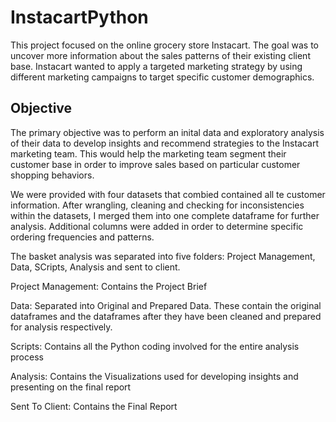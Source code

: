 # InstacartPython
This project focused on the online grocery store Instacart.  The goal was to uncover more information about the sales patterns of their existing client base.  Instacart wanted to apply a targeted marketing strategy by using different marketing campaigns to target specific customer demographics.  
## Objective
The primary objective was to perform an inital data and exploratory analysis of their data to develop insights and recommend strategies to the 
Instacart marketing team.  This would help the marketing team segment their customer base in order to improve sales based on particular customer shopping behaviors.  

We were provided with four datasets that combied contained all te customer information.  After wrangling, cleaning and checking for inconsistencies within the datasets, I merged them into one complete dataframe for
further analysis.  Additional columns were added in order to determine specific ordering frequencies and patterns.  

The basket analysis was separated into five folders: Project Management, Data, SCripts, Analysis and sent to client.

Project Management: Contains the Project Brief

Data: Separated into Original and Prepared Data.  These contain the original dataframes and the dataframes after they have been cleaned and prepared for analysis respectively.

Scripts: Contains all the Python coding involved for the entire analysis process

Analysis: Contains the Visualizations used for developing insights and presenting on the final report

Sent To Client: Contains the Final Report
